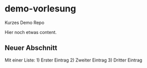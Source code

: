 # demo-vorlesung
Kurzes Demo Repo

Hier noch etwas content.

## Neuer Abschnitt

Mit einer Liste:
    1) Erster Eintrag
    2) Zweiter Eintrag
    3) Dritter Eintrag